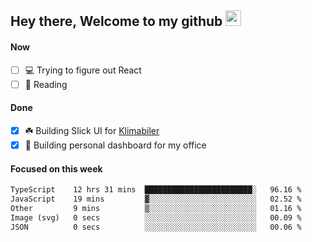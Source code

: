 ## Hey there, Welcome to my github <img src="https://media.giphy.com/media/hvRJCLFzcasrR4ia7z/giphy.gif" width="25px">

#### Now
- [ ] 💻 Trying to figure out React
- [ ] 📕 Reading

#### Done
- [x] ☘️ Building Slick UI for [Klimabiler](https://klimabiler.dk)
- [x] 🚀 Building personal dashboard for my office
 
 #### Focused on this week
<!--START_SECTION:waka-->

```txt
TypeScript    12 hrs 31 mins  ████████████████████████░   96.16 %
JavaScript    19 mins         ▓░░░░░░░░░░░░░░░░░░░░░░░░   02.52 %
Other         9 mins          ▒░░░░░░░░░░░░░░░░░░░░░░░░   01.16 %
Image (svg)   0 secs          ░░░░░░░░░░░░░░░░░░░░░░░░░   00.09 %
JSON          0 secs          ░░░░░░░░░░░░░░░░░░░░░░░░░   00.06 %
```

<!--END_SECTION:waka-->

